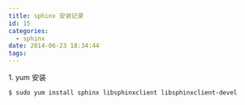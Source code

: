 ```yaml
---
title: sphinx 安装记录
id: 15
categories:
  - sphinx
date: 2014-06-23 18:34:44
tags:
---
```


1\. yum 安装
```
$ sudo yum install sphinx libsphinxclient libsphinxclient-devel
```
&nbsp;